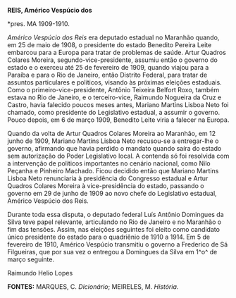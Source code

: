 **REIS, Américo Vespúcio dos**

\*pres. MA 1909-1910.

*Américo Vespúcio dos Reis* era deputado estadual no Maranhão quando, em
25 de maio de 1908, o presidente do estado Benedito Pereira Leite
embarcou para a Europa para tratar de problemas de saúde. Artur Quadros
Colares Moreira, segundo-vice-presidente, assumiu então o governo do
estado e o exerceu até 25 de fevereiro de 1909, quando viajou para a
Paraíba e para o Rio de Janeiro, então Distrito Federal, para tratar de
assuntos particulares e políticos, visando às próximas eleições
estaduais. Como o primeiro-vice-presidente, Antônio Teixeira Belfort
Roxo, também estava no Rio de Janeiro, e o terceiro-vice, Raimundo
Nogueira da Cruz e Castro, havia falecido poucos meses antes, Mariano
Martins Lisboa Neto foi chamado, como presidente do Legislativo
estadual, a assumir o governo. Pouco depois, em 6 de março 1909,
Benedito Leite viria a falecer na Europa.

Quando da volta de Artur Quadros Colares Moreira ao Maranhão, em 12
junho de 1909, Mariano Martins Lisboa Neto recusou-se a entregar-lhe o
governo, afirmando que havia perdido o mandato quando saíra do estado
sem autorização do Poder Legislativo local. A contenda só foi resolvida
com a intervenção de políticos importantes no cenário nacional, como
Nilo Peçanha e Pinheiro Machado. Ficou decidido então que Mariano
Martins Lisboa Neto renunciaria à presidência do Congresso estadual e
Artur Quadros Colares Moreira à vice-presidência do estado, passando o
governo em 29 de junho de 1909 ao novo chefe do Legislativo estadual,
Américo Vespúcio dos Reis.

Durante toda essa disputa, o deputado federal Luís Antônio Domingues da
Silva teve papel relevante, articulando no Rio de Janeiro e no Maranhão
o fim das tensões. Assim, nas eleições seguintes foi eleito como
candidato único presidente do estado para o quadriênio de 1910 a 1914.
Em 5 de fevereiro de 1910, Américo Vespúcio transmitiu o governo a
Frederico de Sá Filgueiras, que por sua vez o entregou a Domingues da
Silva em 1^o^ de março seguinte.

Raimundo Helio Lopes

**FONTES:** MARQUES, C. *Dicionário*; MEIRELES, M. *História.*
